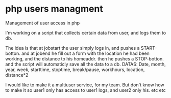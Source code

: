 # php users managment
 Management of user access in php 

I'm working on a script that collects certain data from user, and logs them to db.

The idea is that at jobstart the user simply logs in, and pushes a START-botton.
and at jobend he fill out a form with the location he had been working, and the distance to his homeaddr.
then he pushes a STOP-botton. and the script will automaticly save all the data to a db.
DATAS:
	Date, month, year, week, starttime, stoptime, break/pause, workhours, location, distance*2

I would like to make it a multiuser service, for my team. But don't know how to make it so
user1 only has access to user1 logs, and user2 only his. etc etc
